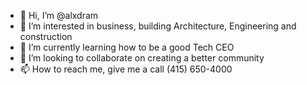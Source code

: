 - 👋 Hi, I’m @alxdram
- 👀 I’m interested in business, building 
Architecture, Engineering and construction
- 🌱 I’m currently learning how to be a good Tech CEO
- 💞️ I’m looking to collaborate on creating a better community 
- 📫 How to reach me, give me a call (415) 650-4000

<!---
alxdram/alxdram is a ✨ special ✨ repository because its `README.md` (this file) appears on your GitHub profile.
You can click the Preview link to take a look at your changes.
--->
